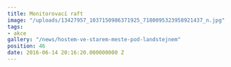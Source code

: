 ```yaml
---
title: Monitorovací raft
image: "/uploads/13427957_1037150986371925_7180095323958921437_n.jpg"
tags:
- akce
gallery: "/news/hostem-ve-starem-meste-pod-landstejnem"
position: 46
date: 2016-06-14 20:16:20.000000000 Z
---
```

